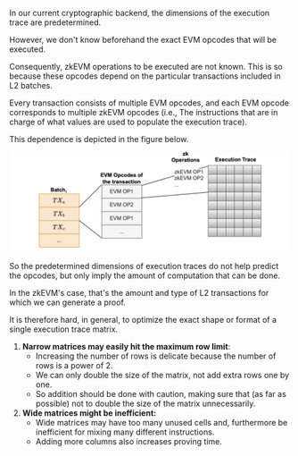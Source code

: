 In our current cryptographic backend, the dimensions of the execution trace are predetermined.

However, we don't know beforehand the exact EVM opcodes that will be executed. 

Consequently, zkEVM operations to be executed are not known. This is so because these opcodes depend on the particular transactions included in L2 batches.

Every transaction consists of multiple EVM opcodes, and each EVM opcode corresponds to multiple zkEVM opcodes (i.e., The instructions that are in charge of what values are used to populate the execution trace).

This dependence is depicted in the figure below.

![Figure: ](../../../img/zkEVM/prover-batch-evm-opcode-exec-trace.png)

So the predetermined dimensions of execution traces do not help predict the opcodes, but only imply the amount of computation that can be done. 

In the zkEVM's case, that's the amount and type of L2 transactions for which we can generate a proof.

It is therefore hard, in general, to optimize the exact shape or format of a single execution trace matrix.

1. **Narrow matrices may easily hit the maximum row limit**:
    - Increasing the number of rows is delicate because the number of rows is a power of 2.
    - We can only double the size of the matrix, not add extra rows one by one.
    - So addition should be done with caution, making sure that (as far as possible) not to double the size of the matrix unnecessarily.
2. **Wide matrices might be inefficient:**
    - Wide matrices may have too many unused cells and, furthermore be inefficient for mixing many different instructions.
    - Adding more columns also increases proving time.
